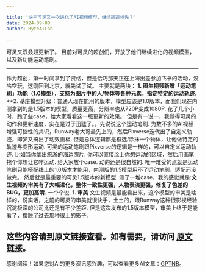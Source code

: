 ```yaml
---

title: '快手可灵又一次进化了AI视频模型，继续遥遥领先？'
date: 2024-09-08
author: ByteAILab

---
```


可灵又双叒叕更新了。
目前对可灵的超创们，开放了他们继续进化的视频模型，以及新功能运动笔刷。

---

作为超创，第一时间拿到了资格，但是恰巧那天正在上海出差参加飞书的活动，没啥空玩，这刚回到北京，就先试了试。
主要就是两块：
**1. 图生视频新增「运动笔刷」功能（1.0模型），支持为图片中的人/物体等各种元素，指定特定的运动轨迹.**
**2. 基座模型升级：普通人现在能用的版本，模型应该是1.0版本，而我们现在内测拿到的是1.5版本的模型，质量更高，分辨率也从720P变成1080P.
花了几个小时，跑了些case，给大家看看这一版更新的效果。
但是有一说一，我觉得可灵的动作和更新速度，实在是过于迅猛了。。先说说这个运动笔刷.
为数不多的AI视频增强可控性的共识，Runway老大哥最先上的，然后Pixverse迭代出了自定义轨迹，即梦又搞出了动效画板.
但是总体逻辑都是框选/涂抹一个物体，让他做特定的轨迹与变形运动.
可灵的运动笔刷跟Pixverse的逻辑是一样的，可以自定义运动轨迹.
比如当你拿出旅游的海边照片.
你可以直接涂上你想运动的区域，然后用画笔拖个你想让它咋运动.
给大家放个case.
动的还是很自然的.
唯一难受的点就是运动笔刷只能搭配线上的1.0版本才能用，内测版的1.5模型用不了运动笔刷，适配还没做完。
然后就是最重要的可灵1.5版本的新模型.
测了一堆case，我的感觉就是:**文生视频的审美有了大幅进化，整体一致性更强，人物表演更强，修复了色差的BUG，更加高清.**
一个个说.
**1. 审美**
文生视频是最能看出来，这个模型的审美是啥样的，说实话，之前的可灵的审美就很快手，土土的，跟Runway这种很影视经验沉淀极深的公司比还是有不少差距.
但是这次发布的1.5版本模型，审美上终于是能看了，摆脱了过去那种很土的影子.

这些内容请到原文链接查看。如有需要，请访问 [原文链接](https://www.aixinzhijie.com/article/6846618)。
---
感谢阅读！如果您对AI的更多资讯感兴趣，可以查看更多AI文章：[GPTNB](https://gptnb.com)。